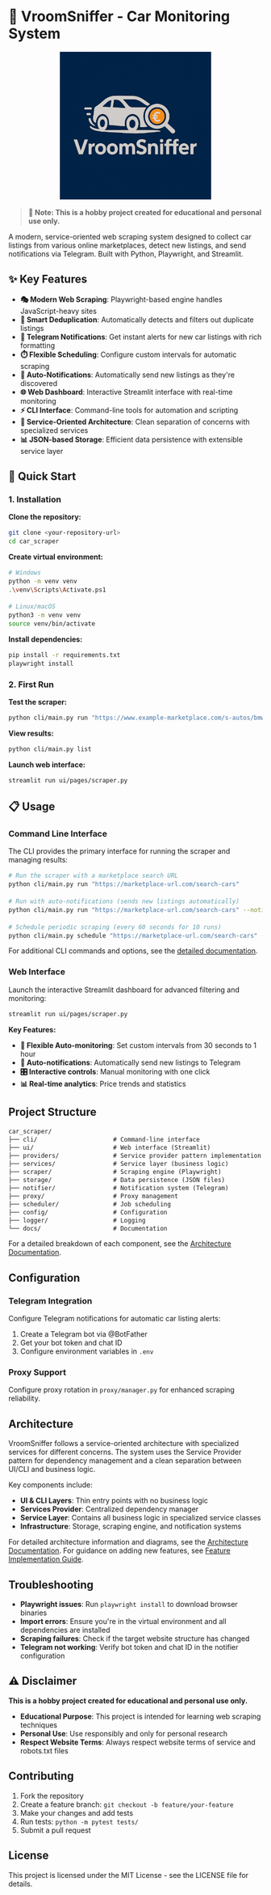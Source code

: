 # 🚗 VroomSniffer - Car Monitoring System

<div align="center">
  <img src="ui/resources/logo3.jpg" alt="VroomSniffer Logo" width="300">
</div>

> **📝 Note: This is a hobby project created for educational and personal use only.**

A modern, service-oriented web scraping system designed to collect car listings from various online marketplaces, detect new listings, and send notifications via Telegram. Built with Python, Playwright, and Streamlit.

## ✨ Key Features

- **🎭 Modern Web Scraping**: Playwright-based engine handles JavaScript-heavy sites
- **🔄 Smart Deduplication**: Automatically detects and filters out duplicate listings
- **📱 Telegram Notifications**: Get instant alerts for new car listings with rich formatting
- **⏱️ Flexible Scheduling**: Configure custom intervals for automatic scraping
- **🚀 Auto-Notifications**: Automatically send new listings as they're discovered
- **🌐 Web Dashboard**: Interactive Streamlit interface with real-time monitoring
- **⚡ CLI Interface**: Command-line tools for automation and scripting
- **🔧 Service-Oriented Architecture**: Clean separation of concerns with specialized services
- **📊 JSON-based Storage**: Efficient data persistence with extensible service layer

## 🚀 Quick Start

### 1. Installation

**Clone the repository:**
```bash
git clone <your-repository-url>
cd car_scraper
```

**Create virtual environment:**
```bash
# Windows
python -m venv venv
.\venv\Scripts\Activate.ps1

# Linux/macOS  
python3 -m venv venv
source venv/bin/activate
```

**Install dependencies:**
```bash
pip install -r requirements.txt
playwright install
```

### 2. First Run

**Test the scraper:**
```bash
python cli/main.py run "https://www.example-marketplace.com/s-autos/bmw/k0c216"
```

**View results:**
```bash
python cli/main.py list
```

**Launch web interface:**
```bash
streamlit run ui/pages/scraper.py
```

## 📋 Usage

### Command Line Interface

The CLI provides the primary interface for running the scraper and managing results:

```bash
# Run the scraper with a marketplace search URL
python cli/main.py run "https://marketplace-url.com/search-cars"

# Run with auto-notifications (sends new listings automatically)
python cli/main.py run "https://marketplace-url.com/search-cars" --notify --notify-count 3

# Schedule periodic scraping (every 60 seconds for 10 runs)
python cli/main.py schedule "https://marketplace-url.com/search-cars" --interval 60 --runs 10 --notify
```

For additional CLI commands and options, see the [detailed documentation](./docs/architecture.md).

### Web Interface

Launch the interactive Streamlit dashboard for advanced filtering and monitoring:

```bash
streamlit run ui/pages/scraper.py
```

**Key Features:**
- **🔄 Flexible Auto-monitoring**: Set custom intervals from 30 seconds to 1 hour
- **📲 Auto-notifications**: Automatically send new listings to Telegram  
- **🎛️ Interactive controls**: Manual monitoring with one click
- **📊 Real-time analytics**: Price trends and statistics

## Project Structure

```
car_scraper/
├── cli/                     # Command-line interface
├── ui/                      # Web interface (Streamlit)
├── providers/               # Service provider pattern implementation
├── services/                # Service layer (business logic)
├── scraper/                 # Scraping engine (Playwright)
├── storage/                 # Data persistence (JSON files)
├── notifier/                # Notification system (Telegram)
├── proxy/                   # Proxy management
├── scheduler/               # Job scheduling
├── config/                  # Configuration
├── logger/                  # Logging
└── docs/                    # Documentation
```

For a detailed breakdown of each component, see the [Architecture Documentation](./docs/architecture.md).

## Configuration

### Telegram Integration
Configure Telegram notifications for automatic car listing alerts:

1. Create a Telegram bot via @BotFather
2. Get your bot token and chat ID  
3. Configure environment variables in `.env`

### Proxy Support
Configure proxy rotation in `proxy/manager.py` for enhanced scraping reliability.

## Architecture

VroomSniffer follows a service-oriented architecture with specialized services for different concerns. The system uses the Service Provider pattern for dependency management and a clean separation between UI/CLI and business logic.

Key components include:
- **UI & CLI Layers**: Thin entry points with no business logic
- **Services Provider**: Centralized dependency manager
- **Service Layer**: Contains all business logic in specialized service classes
- **Infrastructure**: Storage, scraping engine, and notification systems

For detailed architecture information and diagrams, see the [Architecture Documentation](./docs/architecture.md).
For guidance on adding new features, see [Feature Implementation Guide](./docs/feature_implementation_guide.md).

## Troubleshooting

- **Playwright issues**: Run `playwright install` to download browser binaries
- **Import errors**: Ensure you're in the virtual environment and all dependencies are installed
- **Scraping failures**: Check if the target website structure has changed
- **Telegram not working**: Verify bot token and chat ID in the notifier configuration

## ⚠️ Disclaimer

**This is a hobby project created for educational and personal use only.**

- **Educational Purpose**: This project is intended for learning web scraping techniques
- **Personal Use**: Use responsibly and only for personal research
- **Respect Website Terms**: Always respect website terms of service and robots.txt files

## Contributing

1. Fork the repository
2. Create a feature branch: `git checkout -b feature/your-feature`
3. Make your changes and add tests
4. Run tests: `python -m pytest tests/`
5. Submit a pull request

## License

This project is licensed under the MIT License - see the LICENSE file for details.
